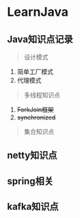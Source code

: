 # LearnJava
## Java知识点记录
> 设计模式

1. 简单工厂模式
2. 代理模式

> 多线程知识点

1. ~~ForkJoin框架~~
2. ~~synchronized~~

> 集合知识点

## netty知识点

## spring相关

## kafka知识点

